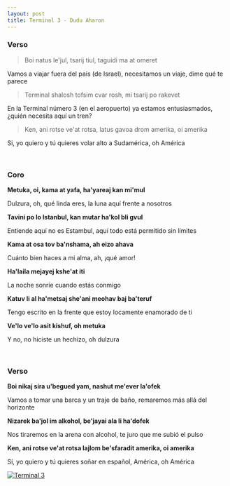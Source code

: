 ```yaml
---
layout: post
title: Terminal 3 - Dudu Aharon
---
```


<!--more-->

### Verso

> Boi natus le'jul, tsarij tiul, taguidi ma at omeret

Vamos a viajar fuera del país (de Israel), necesitamos un viaje, dime qué te parece

> Terminal shalosh tofsim cvar rosh, mi tsarij po rakevet

En la Terminal número 3 (en el aeropuerto) ya estamos entusiasmados, ¿quién necesita aquí un tren?

> Ken, ani rotse ve'at rotsa, latus gavoa drom amerika, oi amerika

Si, yo quiero y tú quieres volar alto a Sudamérica, oh América

<br />

### Coro

**Metuka, oi, kama at yafa, ha'yareaj kan mi'mul**

Dulzura, oh, qué linda eres, la luna aquí frente a nosotros

**Tavini po lo Istanbul, kan mutar ha'kol bli gvul**

Entiende aquí no es Estambul, aquí todo está permitido sin límites

**Kama at osa tov ba'nshama, ah eizo ahava**

Cuánto bien haces a mi alma, ah, ¡qué amor!

**Ha'laila mejayej kshe'at iti**

La noche sonríe cuando estás conmigo

**Katuv li al ha'metsaj she'ani meohav baj ba'teruf**

Tengo escrito en la frente que estoy locamente enamorado de ti

**Ve'lo ve'lo asit kishuf, oh metuka**

Y no, no hiciste un hechizo, oh dulzura

<br />

### Verso

**Boi nikaj sira u'begued yam, nashut me'ever la'ofek**

Vamos a tomar una barca y un traje de baño, remaremos más allá del horizonte

**Nizarek ba'jol im alkohol, be'jayai ala li ha'dofek**

Nos tiraremos en la arena con alcohol, te juro que me subió el pulso

**Ken, ani rotse ve'at rotsa lajlom be'sfaradit amerika, oi amerika**

Sí, yo quiero y tú quieres soñar en español, América, oh América

[![Terminal 3](http://img.youtube.com/vi/rANiul86eSU/0.jpg)](http://www.youtube.com/watch?v=rANiul86eSU)
